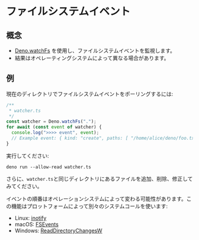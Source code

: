 <!-- # File system events -->
# ファイルシステムイベント

<!-- ## Concepts -->
## 概念

<!--
- Use [Deno.watchFs](https://doc.deno.land/builtin/stable#Deno.watchFs) to watch
  for file system events.
- Results may vary between operating systems.
-->
- [Deno.watchFs](https://doc.deno.land/builtin/stable#Deno.watchFs) を使用し、ファイルシステムイベントを監視します。
- 結果はオペレーティングシステムによって異なる場合があります。

<!-- ## Example -->
## 例

<!-- To poll for file system events in the current directory: -->
現在のディレクトリでファイルシステムイベントをポーリングするには:

```ts
/**
 * watcher.ts
 */
const watcher = Deno.watchFs(".");
for await (const event of watcher) {
  console.log(">>>> event", event);
  // Example event: { kind: "create", paths: [ "/home/alice/deno/foo.txt" ] }
}
```

<!-- Run with: -->
実行してください:

```shell
deno run --allow-read watcher.ts
```

<!--
Now try adding, removing and modifying files in the same directory as
`watcher.ts`.
-->
さらに、`watcher.ts`と同じディレクトリにあるファイルを追加、削除、修正してみてください。

<!--
Note that the exact ordering of the events can vary between operating systems.
This feature uses different syscalls depending on the platform:
-->
イベントの順番はオペレーションシステムによって変わる可能性があります。この機能はプロットフォームによって別々のシステムコールを使います:

- Linux: [inotify](https://man7.org/linux/man-pages/man7/inotify.7.html)
- macOS:
  [FSEvents](https://developer.apple.com/library/archive/documentation/Darwin/Conceptual/FSEvents_ProgGuide/Introduction/Introduction.html)
- Windows:
  [ReadDirectoryChangesW](https://docs.microsoft.com/en-us/windows/win32/api/winbase/nf-winbase-readdirectorychangesw)
